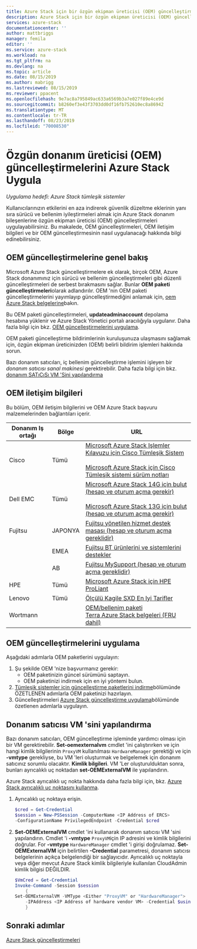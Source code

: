 ```yaml
---
title: Azure Stack için bir özgün ekipman üreticisi (OEM) güncelleştirmesi uygulayın | Microsoft Docs
description: Azure Stack için bir özgün ekipman üreticisi (OEM) güncelleştirmesi uygulamayı öğrenin.
services: azure-stack
documentationcenter: ''
author: mattbriggs
manager: femila
editor: ''
ms.service: azure-stack
ms.workload: na
ms.tgt_pltfrm: na
ms.devlang: na
ms.topic: article
ms.date: 08/15/2019
ms.author: mabrigg
ms.lastreviewed: 08/15/2019
ms.reviewer: ppacent
ms.openlocfilehash: 9e7ac8a795849ac633a6569b3a7e027f89e4ce9d
ms.sourcegitcommit: b8260ef3e43f3703dd0df16fb752610ec8a86942
ms.translationtype: MT
ms.contentlocale: tr-TR
ms.lasthandoff: 08/23/2019
ms.locfileid: "70008530"
---
```

# <a name="apply-azure-stack-original-equipment-manufacturer-oem-updates"></a>Özgün donanım üreticisi (OEM) güncelleştirmelerini Azure Stack Uygula

*Uygulama hedefi: Azure Stack tümleşik sistemler*

Kullanıcılarınızın etkilerini en aza indirerek güvenlik düzeltme eklerinin yanı sıra sürücü ve bellenim iyileştirmeleri almak için Azure Stack donanım bileşenlerine özgün ekipman üreticisi (OEM) güncelleştirmeleri uygulayabilirsiniz. Bu makalede, OEM güncelleştirmeleri, OEM iletişim bilgileri ve bir OEM güncelleştirmesinin nasıl uygulanacağı hakkında bilgi edinebilirsiniz.

## <a name="overview-of-oem-updates"></a>OEM güncelleştirmelerine genel bakış

Microsoft Azure Stack güncelleştirmelere ek olarak, birçok OEM, Azure Stack donanımınız için sürücü ve bellenim güncelleştirmeleri gibi düzenli güncelleştirmeleri de serbest bırakmasını sağlar. Bunlar **OEM paketi güncelleştirmeleri**olarak adlandırılır. OEM 'nin OEM paketi güncelleştirmelerini yayımlayıp güncelleştirmediğini anlamak için, [oem Azure Stack belgelerine](#oem-contact-information)bakın.

Bu OEM paketi güncelleştirmeleri, **updateadminaccount** depolama hesabına yüklenir ve Azure Stack Yönetici portalı aracılığıyla uygulanır. Daha fazla bilgi için bkz. [OEM güncelleştirmelerini uygulama](#apply-oem-updates).

OEM paketi güncelleştirme bildirimlerinin kuruluşunuza ulaşmasını sağlamak için, özgün ekipman üreticinizden (OEM) belirli bildirim işlemleri hakkında sorun.

Bazı donanım satıcıları, iç bellenim güncelleştirme işlemini işleyen bir *donanım satıcısı sanal makinesi* gerektirebilir. Daha fazla bilgi için bkz. [donanım SATıCıSı VM 'Sini yapılandırma](#configure-hardware-vendor-vm)

## <a name="oem-contact-information"></a>OEM iletişim bilgileri 

Bu bölüm, OEM iletişim bilgilerini ve OEM Azure Stack başvuru malzemelerinden bağlantıları içerir.

| Donanım Iş ortağı | Bölge | URL |
|------------------|--------|-------------------------------------------------------------------------------------------------------------------------------------------------------------------------------------------------------------------------------------------------------------------------------------------------------------------------------------------|
| Cisco | Tümü | [Microsoft Azure Stack Işlemler Kılavuzu için Cisco Tümleşik Sistem](https://www.cisco.com/c/en/us/td/docs/unified_computing/ucs/azure-stack/b_Azure_Stack_Operations_Guide_4-0/b_Azure_Stack_Operations_Guide_4-0_chapter_00.html#concept_wks_t1q_wbb)<br><br>[Microsoft Azure Stack için Cisco Tümleşik sistemi sürüm notları](https://www.cisco.com/c/en/us/support/servers-unified-computing/ucs-c-series-rack-mount-ucs-managed-server-software/products-release-notes-list.html) |
| Dell EMC | Tümü | [Microsoft Azure Stack 14G için bulut (hesap ve oturum açma gerekir)](https://support.emc.com/downloads/44615_Cloud-for-Microsoft-Azure-Stack-14G)<br><br>[Microsoft Azure Stack 13G için bulut (hesap ve oturum açma gerekir)](https://support.emc.com/downloads/42238_Cloud-for-Microsoft-Azure-Stack-13G) |
| Fujitsu | JAPONYA | [Fujitsu yönetilen hizmet destek masası (hesap ve oturum açma gereklidir)](https://eservice.fujitsu.com/supportdesk-web/) |
|  | EMEA | [Fujitsu BT ürünlerini ve sistemlerini destekler](https://support.ts.fujitsu.com/IndexContact.asp?lng=COM&ln=no&LC=del) |
|  | AB | [Fujitsu MySupport (hesap ve oturum açma gereklidir)](https://support.ts.fujitsu.com/IndexMySupport.asp) |
| HPE | Tümü | [Microsoft Azure Stack için HPE ProLiant](http://www.hpe.com/info/MASupdates) |
| Lenovo | Tümü | [Ölçülü Kagile SXD En Iyi Tarifler](https://datacentersupport.lenovo.com/us/en/solutions/ht505122)
| Wortmann |  | [OEM/bellenim paketi](https://drive.terracloud.de/dl/fiTdTb66mwDAJWgUXUW8KNsd/OEM)<br>[Terra Azure Stack belgeleri (FRU dahil)](https://drive.terracloud.de/dl/fiWGZwCySZSQyNdykXCFiVCR/TerraAzSDokumentation)

## <a name="apply-oem-updates"></a>OEM güncelleştirmelerini uygulama

Aşağıdaki adımlarla OEM paketlerini uygulayın:

1. Şu şekilde OEM 'nize başvurmanız gerekir:
      - OEM paketinizin güncel sürümünü saptayın.  
      - OEM paketinizi indirmek için en iyi yöntemi bulun.  
2. [Tümleşik sistemler için güncelleştirme paketlerini indirme](azure-stack-servicing-policy.md)bölümünde ÖZETLENEN adımlarla OEM paketinizi hazırlayın.
3. Güncelleştirmeleri [Azure Stack güncelleştirme uygulama](azure-stack-apply-updates.md)bölümünde özetlenen adımlarla uygulayın.

## <a name="configure-hardware-vendor-vm"></a>Donanım satıcısı VM 'sini yapılandırma

Bazı donanım satıcıları, OEM güncelleştirme işleminde yardımcı olması için bir VM gerektirebilir. **Set-oemexternalvm** cmdlet 'ini çalıştırırken ve için hangi kimlik bilgilerinin `ProxyVM` kullanılması `HardwareManager` gerektiği ve için **-vmtype** gerekliyse, bu VM 'leri oluşturmak ve belgelemek için donanım satıcınız sorumlu olacaktır.  **Kimlik bilgileri**. VM 'Ler oluşturulduktan sonra, bunları ayrıcalıklı uç noktadan **set-OEMExternalVM** ile yapılandırın.

Azure Stack ayrıcalıklı uç nokta hakkında daha fazla bilgi için, bkz. [Azure Stack ayrıcalıklı uç noktasını kullanma](azure-stack-privileged-endpoint.md).

1.  Ayrıcalıklı uç noktaya erişin.

    ```powershell  
    $cred = Get-Credential
    $session = New-PSSession -ComputerName <IP Address of ERCS>
    -ConfigurationName PrivilegedEndpoint -Credential $cred
    ```

2. **Set-OEMExternalVM** cmdlet 'ini kullanarak donanım satıcısı VM 'sini yapılandırın. Cmdlet 'i **-vmtype** `ProxyVM`için IP adresini ve kimlik bilgilerini doğrular. For **-vmtype** `HardwareManager` cmdlet 'i girişi doğrulamaz. **Set-OEMExternalVM** için belirtilen **-Credential** parametresi, donanım satıcısı belgelerinin açıkça belgelendiği bir sağlayıcıdır.  Ayrıcalıklı uç noktayla veya diğer mevcut Azure Stack kimlik bilgileriyle kullanılan CloudAdmin kimlik bilgisi DEĞILDIR.

    ```powershell  
    $VmCred = Get-Credential
    Invoke-Command -Session $session
        { 
    Set-OEMExternalVM -VMType <Either "ProxyVM" or "HardwareManager">
        -IPAddress <IP Address of hardware vendor VM> -Credential $using:VmCred
        }
    ```

## <a name="next-steps"></a>Sonraki adımlar

[Azure Stack güncelleştirmeleri](azure-stack-updates.md)
